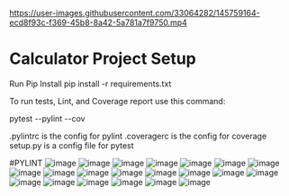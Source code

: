 

https://user-images.githubusercontent.com/33064282/145759164-ecd8f93c-f369-45b8-8a42-5a781a7f9750.mp4

# Calculator Project Setup

Run Pip Install
pip install -r requirements.txt

To run tests, Lint, and Coverage report use this command:

pytest  --pylint --cov

.pylintrc is the config for pylint
.coveragerc is the config for coverage
setup.py is a config file for pytest

#PYLINT
![image](pylint01.JPG)
![image](pylint02.JPG)
![image](pylint03.JPG)
![image](cal1.png)
![image](cal2.png)
![image](table_1.jpeg)
![image](table_2.jpeg)
![image](table_result.JPG)
![image](cal3.png)
![image](cal4.png)
![image](cal5.png)
![image](cal6.png)
![image](cal7.png)
![image](cal8.png)
![image](cal9.png)
![image](table6.JPG)
![image](table7.JPG)
![image](table8.JPG)
![image](table9.JPG)
![image](table10.JPG)
![image](table11.JPG)
